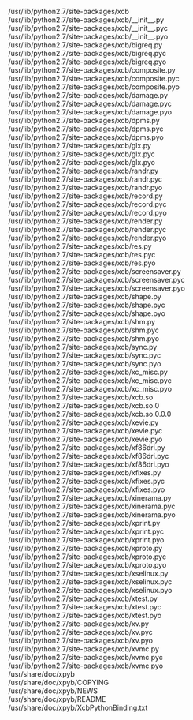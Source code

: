 /usr/lib/python2.7/site-packages/xcb  
/usr/lib/python2.7/site-packages/xcb/\_\_init\_\_.py  
/usr/lib/python2.7/site-packages/xcb/\_\_init\_\_.pyc  
/usr/lib/python2.7/site-packages/xcb/\_\_init\_\_.pyo  
/usr/lib/python2.7/site-packages/xcb/bigreq.py  
/usr/lib/python2.7/site-packages/xcb/bigreq.pyc  
/usr/lib/python2.7/site-packages/xcb/bigreq.pyo  
/usr/lib/python2.7/site-packages/xcb/composite.py  
/usr/lib/python2.7/site-packages/xcb/composite.pyc  
/usr/lib/python2.7/site-packages/xcb/composite.pyo  
/usr/lib/python2.7/site-packages/xcb/damage.py  
/usr/lib/python2.7/site-packages/xcb/damage.pyc  
/usr/lib/python2.7/site-packages/xcb/damage.pyo  
/usr/lib/python2.7/site-packages/xcb/dpms.py  
/usr/lib/python2.7/site-packages/xcb/dpms.pyc  
/usr/lib/python2.7/site-packages/xcb/dpms.pyo  
/usr/lib/python2.7/site-packages/xcb/glx.py  
/usr/lib/python2.7/site-packages/xcb/glx.pyc  
/usr/lib/python2.7/site-packages/xcb/glx.pyo  
/usr/lib/python2.7/site-packages/xcb/randr.py  
/usr/lib/python2.7/site-packages/xcb/randr.pyc  
/usr/lib/python2.7/site-packages/xcb/randr.pyo  
/usr/lib/python2.7/site-packages/xcb/record.py  
/usr/lib/python2.7/site-packages/xcb/record.pyc  
/usr/lib/python2.7/site-packages/xcb/record.pyo  
/usr/lib/python2.7/site-packages/xcb/render.py  
/usr/lib/python2.7/site-packages/xcb/render.pyc  
/usr/lib/python2.7/site-packages/xcb/render.pyo  
/usr/lib/python2.7/site-packages/xcb/res.py  
/usr/lib/python2.7/site-packages/xcb/res.pyc  
/usr/lib/python2.7/site-packages/xcb/res.pyo  
/usr/lib/python2.7/site-packages/xcb/screensaver.py  
/usr/lib/python2.7/site-packages/xcb/screensaver.pyc  
/usr/lib/python2.7/site-packages/xcb/screensaver.pyo  
/usr/lib/python2.7/site-packages/xcb/shape.py  
/usr/lib/python2.7/site-packages/xcb/shape.pyc  
/usr/lib/python2.7/site-packages/xcb/shape.pyo  
/usr/lib/python2.7/site-packages/xcb/shm.py  
/usr/lib/python2.7/site-packages/xcb/shm.pyc  
/usr/lib/python2.7/site-packages/xcb/shm.pyo  
/usr/lib/python2.7/site-packages/xcb/sync.py  
/usr/lib/python2.7/site-packages/xcb/sync.pyc  
/usr/lib/python2.7/site-packages/xcb/sync.pyo  
/usr/lib/python2.7/site-packages/xcb/xc\_misc.py  
/usr/lib/python2.7/site-packages/xcb/xc\_misc.pyc  
/usr/lib/python2.7/site-packages/xcb/xc\_misc.pyo  
/usr/lib/python2.7/site-packages/xcb/xcb.so  
/usr/lib/python2.7/site-packages/xcb/xcb.so.0  
/usr/lib/python2.7/site-packages/xcb/xcb.so.0.0.0  
/usr/lib/python2.7/site-packages/xcb/xevie.py  
/usr/lib/python2.7/site-packages/xcb/xevie.pyc  
/usr/lib/python2.7/site-packages/xcb/xevie.pyo  
/usr/lib/python2.7/site-packages/xcb/xf86dri.py  
/usr/lib/python2.7/site-packages/xcb/xf86dri.pyc  
/usr/lib/python2.7/site-packages/xcb/xf86dri.pyo  
/usr/lib/python2.7/site-packages/xcb/xfixes.py  
/usr/lib/python2.7/site-packages/xcb/xfixes.pyc  
/usr/lib/python2.7/site-packages/xcb/xfixes.pyo  
/usr/lib/python2.7/site-packages/xcb/xinerama.py  
/usr/lib/python2.7/site-packages/xcb/xinerama.pyc  
/usr/lib/python2.7/site-packages/xcb/xinerama.pyo  
/usr/lib/python2.7/site-packages/xcb/xprint.py  
/usr/lib/python2.7/site-packages/xcb/xprint.pyc  
/usr/lib/python2.7/site-packages/xcb/xprint.pyo  
/usr/lib/python2.7/site-packages/xcb/xproto.py  
/usr/lib/python2.7/site-packages/xcb/xproto.pyc  
/usr/lib/python2.7/site-packages/xcb/xproto.pyo  
/usr/lib/python2.7/site-packages/xcb/xselinux.py  
/usr/lib/python2.7/site-packages/xcb/xselinux.pyc  
/usr/lib/python2.7/site-packages/xcb/xselinux.pyo  
/usr/lib/python2.7/site-packages/xcb/xtest.py  
/usr/lib/python2.7/site-packages/xcb/xtest.pyc  
/usr/lib/python2.7/site-packages/xcb/xtest.pyo  
/usr/lib/python2.7/site-packages/xcb/xv.py  
/usr/lib/python2.7/site-packages/xcb/xv.pyc  
/usr/lib/python2.7/site-packages/xcb/xv.pyo  
/usr/lib/python2.7/site-packages/xcb/xvmc.py  
/usr/lib/python2.7/site-packages/xcb/xvmc.pyc  
/usr/lib/python2.7/site-packages/xcb/xvmc.pyo  
/usr/share/doc/xpyb  
/usr/share/doc/xpyb/COPYING  
/usr/share/doc/xpyb/NEWS  
/usr/share/doc/xpyb/README  
/usr/share/doc/xpyb/XcbPythonBinding.txt  
